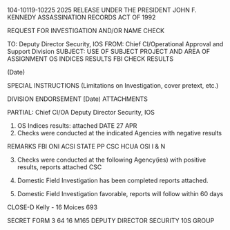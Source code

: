 104-10119-10225 2025 RELEASE UNDER THE PRESIDENT JOHN F. KENNEDY ASSASSINATION RECORDS ACT OF 1992

REQUEST FOR INVESTIGATION AND/OR NAME CHECK

TO: Deputy Director Security, IOS
FROM: Chief CI/Operational Approval and Support Division
SUBJECT: USE OF SUBJECT
PROJECT AND AREA OF ASSIGNMENT
OS INDICES RESULTS
FBI CHECK RESULTS

(Date)

SPECIAL INSTRUCTIONS (Limitations on Investigation, cover pretext, etc.)

DIVISION
ENDORSEMENT
[Date)
ATTACHMENTS

PARTIAL:
Chief CI/OA
Deputy Director Security, IOS

1. OS Indices results: attached
DATE 27 APR
2. Checks were conducted at the indicated Agencies with negative results

REMARKS
FBI ONI ACSI STATE PP
CSC HCUA
OSI I & N

3. Checks were conducted at the following Agency(ies) with positive results, reports attached
CSC

4. Domestic Field Investigation has been completed reports attached.

5. Domestic Field Investigation favorable, reports will follow within 60 days

CLOSE-D
Kelly - 16 Moices
693

SECRET
FORM 3 64
16 M165
DEPUTY DIRECTOR SECURITY 10S
GROUP
